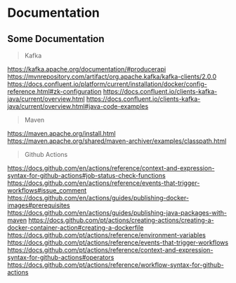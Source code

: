# Documentation

## Some Documentation

> Kafka

<https://kafka.apache.org/documentation/#producerapi>
<https://mvnrepository.com/artifact/org.apache.kafka/kafka-clients/2.0.0>
<https://docs.confluent.io/platform/current/installation/docker/config-reference.html#zk-configuration>
<https://docs.confluent.io/clients-kafka-java/current/overview.html>
<https://docs.confluent.io/clients-kafka-java/current/overview.html#java-code-examples>

> Maven

<https://maven.apache.org/install.html>
<https://maven.apache.org/shared/maven-archiver/examples/classpath.html>

> Github Actions

<https://docs.github.com/en/actions/reference/context-and-expression-syntax-for-github-actions#job-status-check-functions>
<https://docs.github.com/en/actions/reference/events-that-trigger-workflows#issue_comment>
<https://docs.github.com/en/actions/guides/publishing-docker-images#prerequisites>
<https://docs.github.com/en/actions/guides/publishing-java-packages-with-maven>
<https://docs.github.com/pt/actions/creating-actions/creating-a-docker-container-action#creating-a-dockerfile>
<https://docs.github.com/pt/actions/reference/environment-variables>
<https://docs.github.com/pt/actions/reference/events-that-trigger-workflows>
<https://docs.github.com/pt/actions/reference/context-and-expression-syntax-for-github-actions#operators>
<https://docs.github.com/pt/actions/reference/workflow-syntax-for-github-actions>
